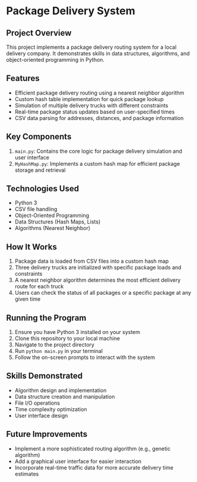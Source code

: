 # Package Delivery System

## Project Overview
This project implements a package delivery routing system for a local delivery company. It demonstrates skills in data structures, algorithms, and object-oriented programming in Python.

## Features
- Efficient package delivery routing using a nearest neighbor algorithm
- Custom hash table implementation for quick package lookup
- Simulation of multiple delivery trucks with different constraints
- Real-time package status updates based on user-specified times
- CSV data parsing for addresses, distances, and package information

## Key Components
1. `main.py`: Contains the core logic for package delivery simulation and user interface
2. `MyHashMap.py`: Implements a custom hash map for efficient package storage and retrieval

## Technologies Used
- Python 3
- CSV file handling
- Object-Oriented Programming
- Data Structures (Hash Maps, Lists)
- Algorithms (Nearest Neighbor)

## How It Works
1. Package data is loaded from CSV files into a custom hash map
2. Three delivery trucks are initialized with specific package loads and constraints
3. A nearest neighbor algorithm determines the most efficient delivery route for each truck
4. Users can check the status of all packages or a specific package at any given time

## Running the Program
1. Ensure you have Python 3 installed on your system
2. Clone this repository to your local machine
3. Navigate to the project directory
4. Run `python main.py` in your terminal
5. Follow the on-screen prompts to interact with the system

## Skills Demonstrated
- Algorithm design and implementation
- Data structure creation and manipulation
- File I/O operations
- Time complexity optimization
- User interface design

## Future Improvements
- Implement a more sophisticated routing algorithm (e.g., genetic algorithm)
- Add a graphical user interface for easier interaction
- Incorporate real-time traffic data for more accurate delivery time estimates
